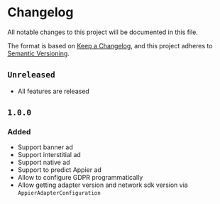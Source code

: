 # Changelog

All notable changes to this project will be documented in this file.

The format is based on [Keep a Changelog](https://keepachangelog.com/en/1.0.0/),
and this project adheres to [Semantic Versioning](https://semver.org/spec/v2.0.0.html).

## `Unreleased`

- All features are released

## `1.0.0`

### Added

- Support banner ad
- Support interstitial ad
- Support native ad
- Support to predict Appier ad
- Allow to configure GDPR programmatically
- Allow getting adapter version and network sdk version via `AppierAdapterConfiguration`
